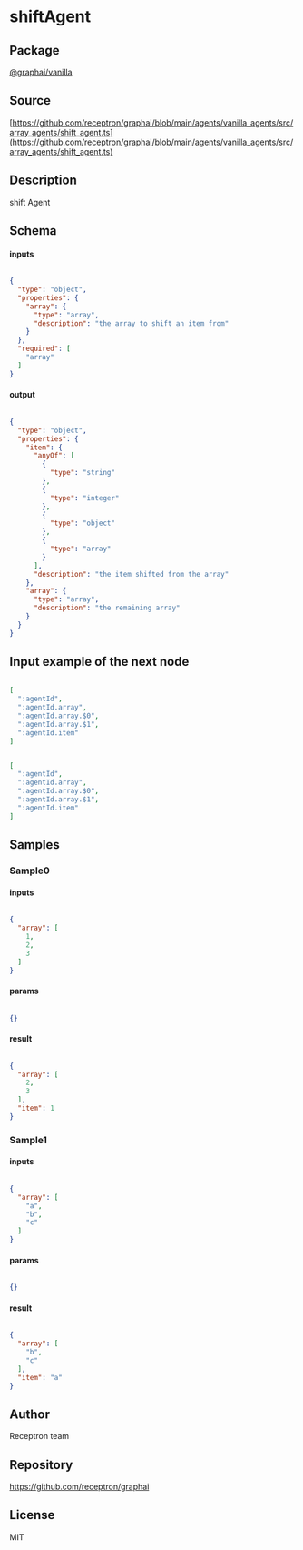 # shiftAgent

## Package
[@graphai/vanilla](https://www.npmjs.com/package/@graphai/vanilla)
## Source
[https://github.com/receptron/graphai/blob/main/agents/vanilla_agents/src/array_agents/shift_agent.ts](https://github.com/receptron/graphai/blob/main/agents/vanilla_agents/src/array_agents/shift_agent.ts)

## Description

shift Agent

## Schema

#### inputs

```json

{
  "type": "object",
  "properties": {
    "array": {
      "type": "array",
      "description": "the array to shift an item from"
    }
  },
  "required": [
    "array"
  ]
}

```

#### output

```json

{
  "type": "object",
  "properties": {
    "item": {
      "anyOf": [
        {
          "type": "string"
        },
        {
          "type": "integer"
        },
        {
          "type": "object"
        },
        {
          "type": "array"
        }
      ],
      "description": "the item shifted from the array"
    },
    "array": {
      "type": "array",
      "description": "the remaining array"
    }
  }
}

```

## Input example of the next node

```json

[
  ":agentId",
  ":agentId.array",
  ":agentId.array.$0",
  ":agentId.array.$1",
  ":agentId.item"
]

```
```json

[
  ":agentId",
  ":agentId.array",
  ":agentId.array.$0",
  ":agentId.array.$1",
  ":agentId.item"
]

```

## Samples

### Sample0

#### inputs

```json

{
  "array": [
    1,
    2,
    3
  ]
}

```

#### params

```json

{}

```

#### result

```json

{
  "array": [
    2,
    3
  ],
  "item": 1
}

```
### Sample1

#### inputs

```json

{
  "array": [
    "a",
    "b",
    "c"
  ]
}

```

#### params

```json

{}

```

#### result

```json

{
  "array": [
    "b",
    "c"
  ],
  "item": "a"
}

```

## Author

Receptron team

## Repository

https://github.com/receptron/graphai

## License

MIT


